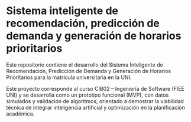 # Sistema inteligente de recomendación, predicción de demanda y generación de horarios prioritarios
Este repositorio contiene el desarrollo del Sistema Inteligente de Recomendación, Predicción de Demanda y Generación de Horarios Prioritarios para la matrícula universitaria en la UNI.

Este proyecto corresponde al curso CIB02 – Ingeniería de Software (FIEE UNI) y se desarrolla como un prototipo funcional (MVP), con datos simulados y validación de algoritmos, orientado a demostrar la viabilidad técnica de integrar inteligencia artificial y optimización en la planificación académica.
